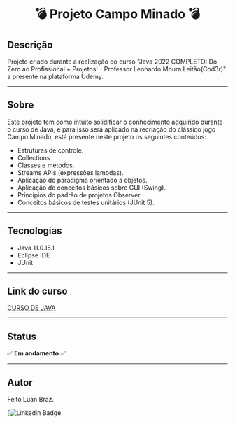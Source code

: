 <h1 align="center">💣 Projeto Campo Minado 💣</h1> 

## Descrição

Projeto criado durante a realização do curso "Java 2022 COMPLETO: Do Zero ao Profissional + Projetos! - Professor Leonardo Moura Leitão(Cod3r)" a presente na plataforma Udemy.

***

## Sobre 

Este projeto tem como intuito solidificar o conhecimento adquirido durante o curso de Java, e para isso será aplicado na recriação do clássico jogo Campo Minado, está presente neste projeto os seguintes conteúdos:

* Estruturas de controle.
* Collections
* Classes e métodos.
* Streams APIs (expressões lambdas).
* Aplicação do paradigma orientado a objetos.
* Aplicação de conceitos básicos sobre GUI (Swing).
* Princípios do padrão de projetos Observer.
* Conceitos básicos de testes unitários (JUnit 5).

***

## Tecnologias

* Java 11.0.15.1
* Eclipse IDE
* JUnit 

***

## Link do curso

<a href = "https://www.udemy.com/course/fundamentos-de-programacao-com-java/"> CURSO DE JAVA </a>

***

## Status

:white_check_mark: **Em andamento** :white_check_mark:

***

## Autor

Feito Luan Braz.

[![Linkedin Badge](https://img.shields.io/badge/-LuanBraz-blue?style=flat-square&logo=Linkedin&logoColor=white&link=https://www.linkedin.com/in/luanbraz//)